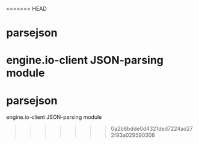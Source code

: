 <<<<<<< HEAD
# parsejson
engine.io-client JSON-parsing module
=======
# parsejson
engine.io-client JSON-parsing module
>>>>>>> 0a2b8bdde0d4321ded7224ad272f93a029590308
